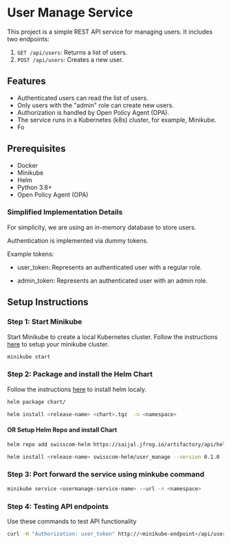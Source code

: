 # User Manage Service

This project is a simple REST API service for managing users. It includes two endpoints:

1. `GET /api/users`: Returns a list of users.
2. `POST /api/users`: Creates a new user.

## Features

- Authenticated users can read the list of users.
- Only users with the "admin" role can create new users.
- Authorization is handled by Open Policy Agent (OPA).
- The service runs in a Kubernetes (k8s) cluster, for example, Minikube.
- Fo

## Prerequisites

- Docker
- Minikube
- Helm
- Python 3.8+
- Open Policy Agent (OPA)

### Simplified Implementation Details

For simplicity, we are using an in-memory database to store users.

Authentication is implemented via dummy tokens.

Example tokens:

- user_token: Represents an authenticated user with a regular role.

- admin_token: Represents an authenticated user with an admin role.

## Setup Instructions

### Step 1: Start Minikube
Start Minikube to create a local Kubernetes cluster. Follow the instructions [here](https://minikube.sigs.k8s.io/docs/start/?arch=%2Fmacos%2Fx86-64%2Fstable%2Fbinary+download) to setup your minikube cluster.
```bash
minikube start
```

### Step 2: Package and install the Helm Chart

Follow the instructions [here](https://helm.sh/docs/intro/install/) to install helm localy.

```bash
helm package chart/

helm install <release-name> <chart>.tgz  -n <namespace>
```

#### OR Setup Helm Repo and install Chart
 
```bash
helm repo add swisscom-helm https://saijal.jfrog.io/artifactory/api/helm/swisscom-helm --username <username> --password <password>
```

```bash
helm install <release-name> swisscom-helm/user_manage --version 0.1.0 -n <namespace>
```

### Step 3: Port forward the service using minkube command

```bash
minikube service <usermanage-service-name> --url -n <namespace>
```

### Step 4: Testing API endpoints

Use these commands to test API functionality

```bash
curl -H "Authorization: user_token" http://<minikube-endpoint>/api/users
```
